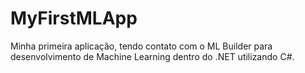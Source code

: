 # MyFirstMLApp

Minha primeira aplicação, tendo contato com o ML Builder para desenvolvimento de Machine Learning dentro do .NET utilizando C#.
